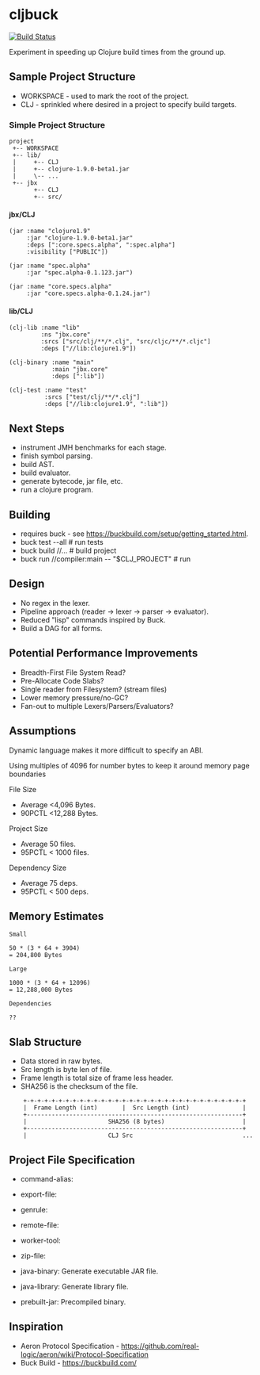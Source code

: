 # cljbuck

[![Build Status](https://travis-ci.org/nfisher/cljbuck.svg?branch=master)](https://travis-ci.org/nfisher/cljbuck)

Experiment in speeding up Clojure build times from the ground up.

## Sample Project Structure

- WORKSPACE - used to mark the root of the project.
- CLJ - sprinkled where desired in a project to specify build targets.

### Simple Project Structure

```
project
 +-- WORKSPACE
 +-- lib/
 |     +-- CLJ
 |     +-- clojure-1.9.0-beta1.jar
 |     \-- ...
 +-- jbx
       +-- CLJ
       +-- src/
```

#### jbx/CLJ

```
(jar :name "clojure1.9"
     :jar "clojure-1.9.0-beta1.jar"
     :deps [":core.specs.alpha", ":spec.alpha"]
     :visibility ["PUBLIC"])

(jar :name "spec.alpha"
     :jar "spec.alpha-0.1.123.jar")

(jar :name "core.specs.alpha"
     :jar "core.specs.alpha-0.1.24.jar")
```

#### lib/CLJ

```
(clj-lib :name "lib"
         :ns "jbx.core"
         :srcs ["src/clj/**/*.clj", "src/cljc/**/*.cljc"]
         :deps ["//lib:clojure1.9"])

(clj-binary :name "main"
            :main "jbx.core"
            :deps [":lib"])

(clj-test :name "test"
          :srcs ["test/clj/**/*.clj"]
          :deps ["//lib:clojure1.9", ":lib"])

```

## Next Steps

- instrument JMH benchmarks for each stage.
- finish symbol parsing.
- build AST.
- build evaluator.
- generate bytecode, jar file, etc.
- run a clojure program.

## Building

- requires buck - see https://buckbuild.com/setup/getting_started.html.
- buck test --all # run tests
- buck build //... # build project
- buck run //compiler:main -- "$CLJ_PROJECT" # run

## Design

- No regex in the lexer.
- Pipeline approach (reader -> lexer -> parser -> evaluator).
- Reduced "lisp" commands inspired by Buck.
- Build a DAG for all forms.

## Potential Performance Improvements

- Breadth-First File System Read?
- Pre-Allocate Code Slabs?
- Single reader from Filesystem? (stream files)
- Lower memory pressure/no-GC?
- Fan-out to multiple Lexers/Parsers/Evaluators?

## Assumptions

Dynamic language makes it more difficult to specify an ABI.

Using multiples of 4096 for number bytes to keep it around memory page boundaries

  File Size

  - Average <4,096 Bytes.
  - 90PCTL <12,288 Bytes.

  Project Size

  - Average 50 files.
  - 95PCTL < 1000 files.

  Dependency Size

  - Average 75 deps.
  - 95PCTL < 500 deps.

## Memory Estimates

```
Small

50 * (3 * 64 + 3904)
= 204,800 Bytes

Large

1000 * (3 * 64 + 12096)
= 12,288,000 Bytes

Dependencies

??
```

## Slab Structure

- Data stored in raw bytes.
- Src length is byte len of file.
- Frame length is total size of frame less header.
- SHA256 is the checksum of the file.

```
    +-+-+-+-+-+-+-+-+-+-+-+-+-+-+-+-+-+-+-+-+-+-+-+-+-+-+-+-+-+-+-+
    |  Frame Length (int)       |  Src Length (int)               |
    +-------------------------------------------------------------+
    |                       SHA256 (8 bytes)                      |
    +-------------------------------------------------------------+
    |                       CLJ Src                               ...
```

## Project File Specification

- command-alias: 
- export-file:
- genrule:
- remote-file:
- worker-tool:
- zip-file:

- java-binary: Generate executable JAR file.
- java-library: Generate library file.
- prebuilt-jar: Precompiled binary.

## Inspiration

- Aeron Protocol Specification - https://github.com/real-logic/aeron/wiki/Protocol-Specification
- Buck Build - https://buckbuild.com/
